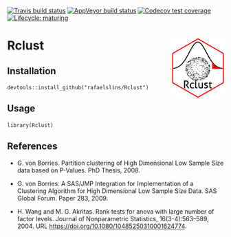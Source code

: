 <!-- README.md is generated from README.Rmd. Please edit that file -->

[![Travis build
status](https://travis-ci.org/rafaelslins/Rclust.svg?branch=master)](https://travis-ci.org/rafaelslins/Rclust)
[![AppVeyor build
status](https://ci.appveyor.com/api/projects/status/github/rafaelslins/Rclust?branch=master&svg=true)](https://ci.appveyor.com/project/rafaelslins/Rclust)
[![Codecov test
coverage](https://codecov.io/gh/rafaelslins/Rclust/branch/master/graph/badge.svg)](https://codecov.io/gh/rafaelslins/Rclust?branch=master)
[![Lifecycle:
maturing](https://img.shields.io/badge/lifecycle-maturing-blue.svg)](https://www.tidyverse.org/lifecycle/#maturing)

Rclust <img src="man/figures/Rclust-logo-small.png" align="right" alt="" width="120" />
=======================================================================================

Installation
------------

    devtools::install_github("rafaelslins/Rclust")

Usage
-----

    library(Rclust)

References
----------

-   G. von Borries. Partition clustering of High Dimensional Low Sample
    Size data based on P-Values. PhD Thesis, 2008.

-   G. von Borries. A SAS/JMP Integration for Implementation of a
    Clustering Algorithm for High Dimensional Low Sample Size Data. SAS
    Global Forum. Paper 283, 2009.

-   H. Wang and M. G. Akritas. Rank tests for anova with large number of
    factor levels. Journal of Nonparametric Statistics,
    16(3-4):563–589, 2004. URL
    <a href="https://doi.org/10.1080/10485250310001624774" class="uri">https://doi.org/10.1080/10485250310001624774</a>.
